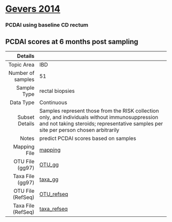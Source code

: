 # [Gevers 2014]( ../docs/gevers.md )

### PCDAI using baseline CD rectum
## PCDAI scores at 6 months post sampling

| Details        |             |
| -------------: |-------------|
| Topic Area | IBD
| Number of samples | 51
| Sample Type | rectal biopsies
| Data Type | Continuous
| Subset Details | Samples represent those from the RISK collection only, and individuals without immunosuppression and not taking steroids; representative samples per site per person chosen arbitrarily
| Notes | predict PCDAI scores based on samples
| Mapping File | [mapping]( ../datasets/gevers/mapping-pcdai-rectum)
| OTU File (gg97) | [OTU_gg]( ../datasets/gevers/gg/otutable.txt)
| Taxa File (gg97) | [taxa_gg]( ../datasets/gevers/gg/taxatable.txt)
| OTU File (RefSeq) | [OTU_refseq]( ../datasets/gevers/refseq/otutable.txt)
| Taxa File (RefSeq) | [taxa_refseq]( ../datasets/gevers/refseq/taxatable.txt)